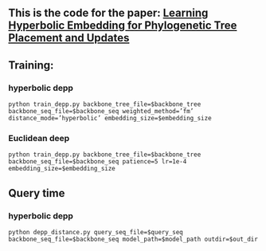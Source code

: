 ## This is the code for the paper: [Learning Hyperbolic Embedding for Phylogenetic Tree Placement and Updates](https://www.mdpi.com/2079-7737/11/9/1256)

## Training:
### hyperbolic depp
`python train_depp.py backbone_tree_file=$backbone_tree backbone_seq_file=$backbone_seq weighted_method=’fm’ distance_mode=’hyperbolic’ embedding_size=$embedding_size`
### Euclidean deep
`python train_depp.py backbone_tree_file=$backbone_tree backbone_seq_file=$backbone_seq patience=5 lr=1e-4 embedding_size=$embedding_size`

## Query time
### hyperbolic depp
`python depp_distance.py query_seq_file=$query_seq backbone_seq_file=$backbone_seq model_path=$model_path outdir=$out_dir`

